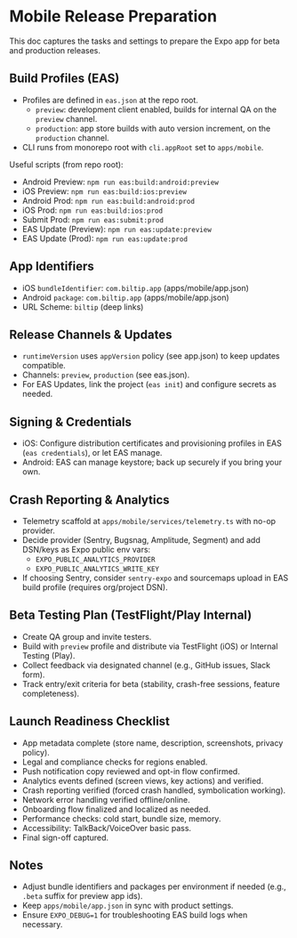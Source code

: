 # Mobile Release Preparation

This doc captures the tasks and settings to prepare the Expo app for beta and production releases.

## Build Profiles (EAS)
- Profiles are defined in `eas.json` at the repo root.
  - `preview`: development client enabled, builds for internal QA on the `preview` channel.
  - `production`: app store builds with auto version increment, on the `production` channel.
- CLI runs from monorepo root with `cli.appRoot` set to `apps/mobile`.

Useful scripts (from repo root):
- Android Preview: `npm run eas:build:android:preview`
- iOS Preview: `npm run eas:build:ios:preview`
- Android Prod: `npm run eas:build:android:prod`
- iOS Prod: `npm run eas:build:ios:prod`
- Submit Prod: `npm run eas:submit:prod`
- EAS Update (Preview): `npm run eas:update:preview`
- EAS Update (Prod): `npm run eas:update:prod`

## App Identifiers
- iOS `bundleIdentifier`: `com.biltip.app` (apps/mobile/app.json)
- Android `package`: `com.biltip.app` (apps/mobile/app.json)
- URL Scheme: `biltip` (deep links)

## Release Channels & Updates
- `runtimeVersion` uses `appVersion` policy (see app.json) to keep updates compatible.
- Channels: `preview`, `production` (see eas.json).
- For EAS Updates, link the project (`eas init`) and configure secrets as needed.

## Signing & Credentials
- iOS: Configure distribution certificates and provisioning profiles in EAS (`eas credentials`), or let EAS manage.
- Android: EAS can manage keystore; back up securely if you bring your own.

## Crash Reporting & Analytics
- Telemetry scaffold at `apps/mobile/services/telemetry.ts` with no-op provider.
- Decide provider (Sentry, Bugsnag, Amplitude, Segment) and add DSN/keys as Expo public env vars:
  - `EXPO_PUBLIC_ANALYTICS_PROVIDER`
  - `EXPO_PUBLIC_ANALYTICS_WRITE_KEY`
- If choosing Sentry, consider `sentry-expo` and sourcemaps upload in EAS build profile (requires org/project DSN).

## Beta Testing Plan (TestFlight/Play Internal)
- Create QA group and invite testers.
- Build with `preview` profile and distribute via TestFlight (iOS) or Internal Testing (Play).
- Collect feedback via designated channel (e.g., GitHub issues, Slack form).
- Track entry/exit criteria for beta (stability, crash-free sessions, feature completeness).

## Launch Readiness Checklist
- App metadata complete (store name, description, screenshots, privacy policy).
- Legal and compliance checks for regions enabled.
- Push notification copy reviewed and opt-in flow confirmed.
- Analytics events defined (screen views, key actions) and verified.
- Crash reporting verified (forced crash handled, symbolication working).
- Network error handling verified offline/online.
- Onboarding flow finalized and localized as needed.
- Performance checks: cold start, bundle size, memory.
- Accessibility: TalkBack/VoiceOver basic pass.
- Final sign-off captured.

## Notes
- Adjust bundle identifiers and packages per environment if needed (e.g., `.beta` suffix for preview app ids).
- Keep `apps/mobile/app.json` in sync with product settings.
- Ensure `EXPO_DEBUG=1` for troubleshooting EAS build logs when necessary.

